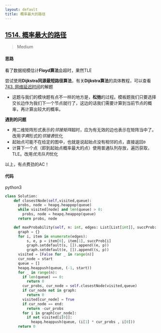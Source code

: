 ```yaml
---
layout: default
title: 概率最大的路径
---
```


## [1514\. 概率最大的路径](https://leetcode-cn.com/problems/path-with-maximum-probability/)

> Medium

#### 思路

看了数据规模估计**Floyd算法**会超时，果然TLE

尝试使用**Dijkstra同源最短路径算法**，有关**Dijkstra算法**的具体教程，可以查看[743. 网络延迟时间](/leetcode/nonliner-data-structure/network-delay-time)的解题

* 这题与我们的模块题有点不一样的地方是，**松弛**的过程。模板题我们只要选择交长边作为我们下一个节点就行了，这边的话我们需要计算到当前节点的概率，再计算出较大的概率。

**遇到的问题**
* 用二维矩阵形式表示的*邻接矩阵*超时，应为有无效的边也表示在矩阵当中了。改用*字典*形式的*邻接表*优化
* 起始点可能不在给定的图中，也就是说起始点没有相邻的点，直接返回`0`
* 计算下一个点（即到起始点概率最大的点）使用普通队列存放，遍历获取，TLE。改用*优先队列*优化

以上，有点费劲的AC！

#### 代码
python3
```python
class Solution:
    def closestNode(self,visited,queue):
      probs, node = heapq.heappop(queue)
      while visited[node] and len(queue) > 0:
        probs, node = heapq.heappop(queue)
      return probs, node

    def maxProbability(self, n: int, edges: List[List[int]], succProb: List[float], start: int, end: int) -> float:
      graph = {}
      for i, item in enumerate(edges):
          s, e, p = item[0], item[1], succProb[i]
          graph.setdefault(s, []).append((e, p))
          graph.setdefault(e, []).append((s, p)) 
      visited = [False for _ in range(n)]
      cur_node = start
      queue = []
      heapq.heappush(queue, (-1, start))
      for _ in range(n):
        if len(queue) == 0:
          return 0
        cur_probs, cur_node = self.closestNode(visited,queue)
        if cur_node not in graph:
          return 0
        visited[cur_node] = True
        if cur_node == end:
          return -cur_probs
        for i in graph[cur_node]:
          if not visited[i[0]]:
            heapq.heappush(queue, (i[1] * cur_probs , i[0]))
      return 0
```